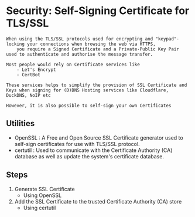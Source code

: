 # Security: Self-Signing Certificate for TLS/SSL

```
When using the TLS/SSL protocols used for encrypting and "keypad"-locking your connections when browsing the web via HTTPS,
    you require a Signed Certificate and a Private-Public Key Pair used to authenticate and authorise the message transfer.

Most people would rely on Certificate services like 
    - Let's Encrypt
    - CertBot 

These services helps to simplify the provision of SSL Certificate and Keys when signing for (D)DNS Hosting services like Cloudflare, DuckDNS, NoIP etc

However, it is also possible to self-sign your own Certificates
```

## Utilities
+ OpenSSL : A Free and Open Source SSL Certificate generator used to self-sign certificates for use with TLS/SSL protocol.
+ certutil : Used to communicate with the Certificate Authority (CA) database as well as update the system's certificate database.

## Steps
1. Generate SSL Certificate
    - Using OpenSSL
2. Add the SSL Certificate to the trusted Certificate Authority (CA) store
    - Using certutil
